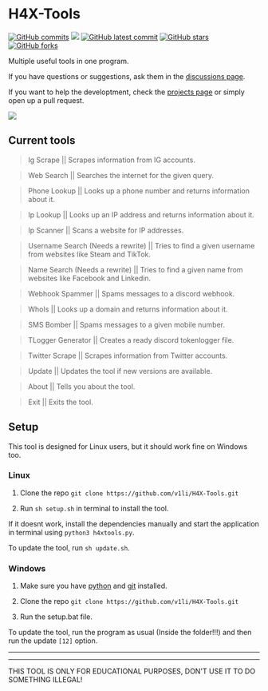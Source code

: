 # H4X-Tools
[![GitHub commits](https://badgen.net/github/commits/V1li/H4X-Tools)](https://GitHub.com/V1li/H4X-Tools/commit/)
![](https://img.shields.io/github/languages/code-size/v1li/h4x-tools)
[![GitHub latest commit](https://badgen.net/github/last-commit/HerraVp/H4X-Tools)](https://GitHub.com/V1li/H4X-Tools/commit/)
[![GitHub stars](https://badgen.net/github/stars/V1li/H4X-Tools)](https://GitHub.com/V1li/H4X-Tools/stargazers/)
[![GitHub forks](https://badgen.net/github/forks/V1li/H4X-Tools)](https://GitHub.com/V1li/H4X-Tools/network/)

Multiple useful tools in one program.

If you have questions or suggestions, ask them in the [discussions page](https://github.com/V1li/H4X-Tools/discussions/3).

If you want to help the developtment, check the [projects page](https://github.com/users/V1li/projects/2) or simply open up a pull request.


![](https://github.com/V1li/H4X-Tools/blob/master/img/gui-v0.2.5%2B.png)

## Current tools
>Ig Scrape || Scrapes information from IG accounts.

>Web Search || Searches the internet for the given query.

>Phone Lookup || Looks up a phone number and returns information about it.

>Ip Lookup || Looks up an IP address and returns information about it.

>Ip Scanner || Scans a website for IP addresses.

>Username Search (Needs a rewrite) || Tries to find a given username from websites like Steam and TikTok.

>Name Search (Needs a rewrite) || Tries to find a given name from websites like Facebook and Linkedin.

>Webhook Spammer || Spams messages to a discord webhook.

>WhoIs || Looks up a domain and returns information about it.

>SMS Bomber || Spams messages to a given mobile number.

>TLogger Generator || Creates a ready discord tokenlogger file.

>Twitter Scrape || Scrapes information from Twitter accounts.

>Update || Updates the tool if new versions are available.

>About || Tells you about the tool.

>Exit || Exits the tool.

## Setup
This tool is designed for Linux users, but it should work fine on Windows too.

### Linux
1. Clone the repo `git clone https://github.com/v1li/H4X-Tools.git`

2. Run `sh setup.sh` in terminal to install the tool.

If it doesnt work, install the dependencies manually and start the application in terminal using `python3 h4xtools.py`.

To update the tool, run `sh update.sh`.

### Windows
1. Make sure you have [python](https://www.python.org/downloads/) and [git](https://git-scm.com/downloads) installed.

2. Clone the repo `git clone https://github.com/v1li/H4X-Tools.git`

3. Run the setup.bat file.

To update the tool, run the program as usual (Inside the folder!!!) and then run the update `[12]` option.

-------------------------------------------
-------------------------------------------
THIS TOOL IS ONLY FOR EDUCATIONAL PURPOSES, DON'T USE IT TO DO SOMETHING ILLEGAL!
